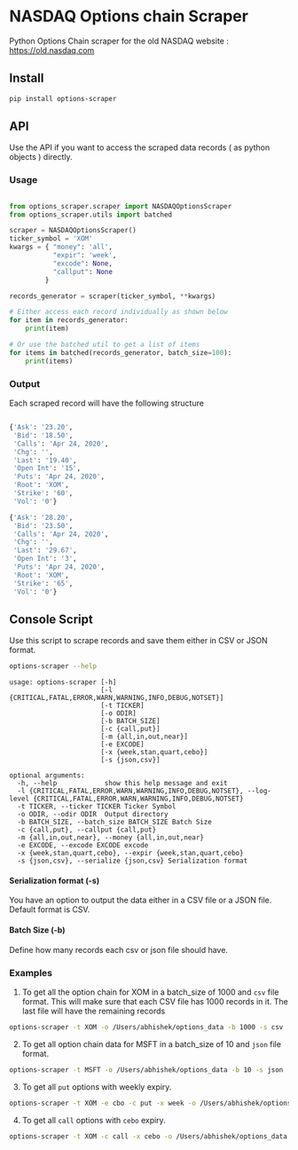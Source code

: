 # NASDAQ Options chain Scraper

Python Options Chain scraper for the old NASDAQ website : https://old.nasdaq.com

## Install 

```bash
pip install options-scraper
```

## API

Use the API if you want to access the scraped data records ( as python objects ) directly.

### Usage

```python

from options_scraper.scraper import NASDAQOptionsScraper
from options_scraper.utils import batched

scraper = NASDAQOptionsScraper()
ticker_symbol = 'XOM'
kwargs = { "money": 'all',
           "expir": 'week',
           "excode": None,
           "callput": None
         }

records_generator = scraper(ticker_symbol, **kwargs)

# Either access each record individually as shown below
for item in records_generator:
    print(item)

# Or use the batched util to get a list of items
for items in batched(records_generator, batch_size=100):
    print(items)

```

### Output

Each scraped record will have the following structure


```python

{'Ask': '23.20',
 'Bid': '18.50',
 'Calls': 'Apr 24, 2020',
 'Chg': '',
 'Last': '19.40',
 'Open Int': '15',
 'Puts': 'Apr 24, 2020',
 'Root': 'XOM',
 'Strike': '60',
 'Vol': '0'}

{'Ask': '28.20',
 'Bid': '23.50',
 'Calls': 'Apr 24, 2020',
 'Chg': '',
 'Last': '29.67',
 'Open Int': '3',
 'Puts': 'Apr 24, 2020',
 'Root': 'XOM',
 'Strike': '65',
 'Vol': '0'}

```

## Console Script

Use this script to scrape records and save them either in CSV or JSON format.

```bash
options-scraper --help
```

```text
usage: options-scraper [-h]
                       [-l {CRITICAL,FATAL,ERROR,WARN,WARNING,INFO,DEBUG,NOTSET}]
                       [-t TICKER] 
                       [-o ODIR] 
                       [-b BATCH_SIZE] 
                       [-c {call,put}]
                       [-m {all,in,out,near}] 
                       [-e EXCODE]
                       [-x {week,stan,quart,cebo}] 
                       [-s {json,csv}]

optional arguments:
  -h, --help            show this help message and exit
  -l {CRITICAL,FATAL,ERROR,WARN,WARNING,INFO,DEBUG,NOTSET}, --log-level {CRITICAL,FATAL,ERROR,WARN,WARNING,INFO,DEBUG,NOTSET}
  -t TICKER, --ticker TICKER Ticker Symbol
  -o ODIR, --odir ODIR  Output directory
  -b BATCH_SIZE, --batch_size BATCH_SIZE Batch Size
  -c {call,put}, --callput {call,put}
  -m {all,in,out,near}, --money {all,in,out,near}
  -e EXCODE, --excode EXCODE excode
  -x {week,stan,quart,cebo}, --expir {week,stan,quart,cebo}
  -s {json,csv}, --serialize {json,csv} Serialization format
```


#### Serialization format (-s)
You have an option to output the data either in a CSV file or a JSON file.
Default format is CSV.

#### Batch Size (-b)
Define how many records each csv or json file should have.


### Examples
1. To get all the option chain for XOM in a batch_size of 1000 and `csv` file format.
This will make sure that each CSV file has 1000 records in it.
The last file will have the remaining records

```bash
options-scraper -t XOM -o /Users/abhishek/options_data -b 1000 -s csv
```


2. To get all option chain data for MSFT in a batch_size of 10 and `json` file format.
```bash
options-scraper -t MSFT -o /Users/abhishek/options_data -b 10 -s json
```

3. To get all `put` options with weekly expiry.
```bash
options-scraper -t XOM -e cbo -c put -x week -o /Users/abhishek/options_data
```

4. To get all `call` options with `cebo` expiry.
```bash
options-scraper -t XOM -c call -x cebo -o /Users/abhishek/options_data
```


